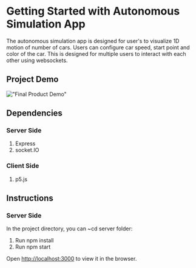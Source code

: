 # Getting Started with Autonomous Simulation App

The autonomous simulation app is designed for user's to visualize 1D motion of number of cars. Users can configure car speed, start point and color of the car. This is designed for multiple users to interact with each other using websockets. 

## Project Demo

!["Final Product Demo"](https://github.com/saifali-95/react-travel-map/blob/master/pictures/simulation-demo.gif)

## Dependencies
### Server Side

1. Express
2. socket.IO

### Client Side

1. p5.js


## Instructions
### Server Side

In the project directory, you can ~cd server folder:

1. Run npm install
2. Run npm start

Open [http://localhost:3000](http://localhost:3000) to view it in the browser.